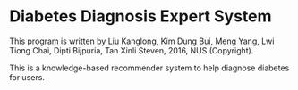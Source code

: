 # Diabetes Diagnosis Expert System

This program is written by Liu Kanglong, Kim Dung Bui, Meng Yang, Lwi Tiong Chai,
Dipti Bijpuria, Tan Xinli Steven, 2016, NUS (Copyright).

This is a knowledge-based recommender system to help diagnose diabetes for users.
